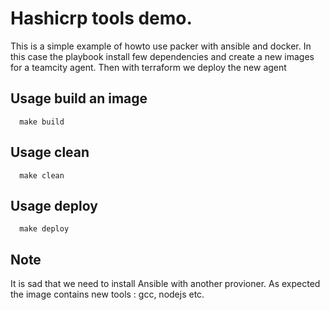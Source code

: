 # Hashicrp tools demo. 

 This is a simple example of howto use packer with ansible and docker. 
 In this case the playbook install few dependencies and create a new images for a teamcity agent.
 Then with terraform we deploy the new agent 
 

## Usage build an image
```
  make build  
```


## Usage clean
```
  make clean
```

## Usage deploy
```
  make deploy
```



## Note 
It is sad that we need to install Ansible with another provioner.
As expected the image contains new tools : gcc, nodejs etc.
